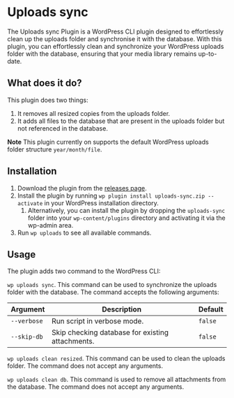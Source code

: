 # Uploads sync
The Uploads sync Plugin is a WordPress CLI plugin designed to effortlessly clean up the uploads folder and synchronise it with the database. With this plugin, you can effortlessly clean and synchronize your WordPress uploads folder with the database, ensuring that your media library remains up-to-date.

## What does it do?
This plugin does two things:
1. It removes all resized copies from the uploads folder.
2. It adds all files to the database that are present in the uploads folder but not referenced in the database.

**Note**
This plugin currently on supports the default WordPress uploads folder structure `year/month/file`. 

## Installation
1. Download the plugin from the [releases page](https://github.com/jorenrothman/uploads-sync/releases).
2. Install the plugin by running `wp plugin install uploads-sync.zip --activate` in your WordPress installation directory.
   1. Alternatively, you can install the plugin by dropping the `uploads-sync` folder into your `wp-content/plugins` directory and activating it via the wp-admin area.
3. Run `wp uploads` to see all available commands.

## Usage
The plugin adds two command to the WordPress CLI: 

`wp uploads sync`. This command can be used to synchronize the uploads folder with the database. The command accepts the following arguments:

| Argument    | Description                                      | Default |
| ----------- | ------------------------------------------------ | ------- |
| `--verbose` | Run script in verbose mode.                      | `false` |
| `--skip-db` | Skip checking database for existing attachments. | `false` |



`wp uploads clean resized`. This command can be used to clean the uploads folder. The command does not accept any arguments.

`wp uploads clean db`. This command is used to remove all attachments from the database. The command does not accept any arguments.


